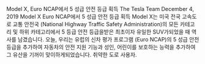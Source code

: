 Model X, Euro NCAP에서 5 성급 안전 등급 획득
The Tesla Team
December 4, 2019
Model X Euro NCAP에서 5 성급 안전 등급 획득 Model X는 미국 전국 고속도로 교통 안전국 (National Highway Traffic Safety Administration)의 모든 카테고리 및 하위 카테고리에서 5 등급 안전 등급을받은 최초이자 유일한 SUV가되었을 때 역사를 남겼습니다. 오늘, 우리는 유럽의 신차 평가 프로그램 (Euro NCAP)의 5 성급 안전 등급을 추가하여 자동차의 안전 지원 기능과 성인, 어린이를 보호하는 능력을 추가하여 그 유산을 기꺼이 맞이하게되었습니다. 취약한 도로 사용자.



